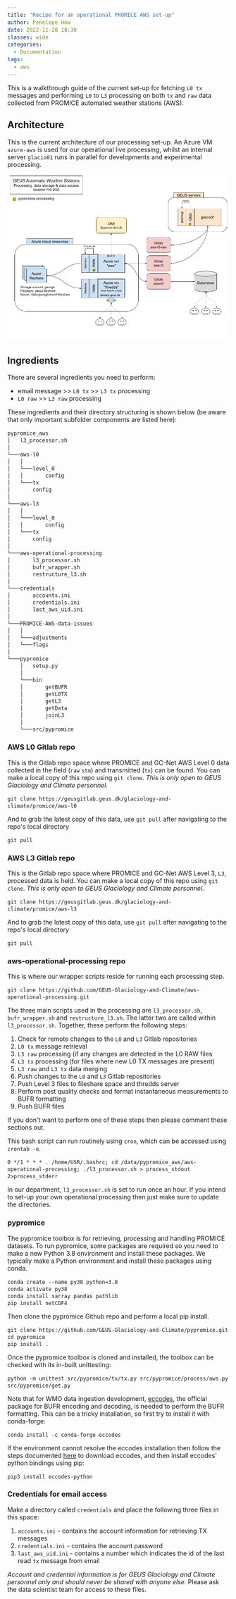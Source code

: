 ```yaml
---
title: "Recipe for an operational PROMICE AWS set-up"
author: Penelope How
date: 2022-11-28 18:30
classes: wide
categories:
  - Documentation
tags: 
  - aws
---
```


This is a walkthrough guide of the current set-up for fetching `L0 tx` messages and performing `L0` to `L3` processing on both `tx` and `raw` data collected from PROMICE automated weather stations (AWS).

## Architecture

This is the current architecture of our processing set-up. An Azure VM `azure-aws` is used for our operational live processing, whilst an internal server `glacio01` runs in parallel for developments and experimental processing.

![AWS processing architecture](https://raw.githubusercontent.com/GEUS-Glaciology-and-Climate/geus-glaciology-and-climate.github.io/master/assets/images/aws_server_resources.png)

## Ingredients
There are several ingredients you need to perform:

- email message >> `L0 tx` >> `L3 tx` processing 
- `L0 raw` >> `L3 raw` processing

These ingredients and their directory structuring is shown below (be aware that only important subfolder components are listed here):

```
pypromice_aws
│   l3_processor.sh
│
└───aws-l0
│   │	    
│   └───level_0
│   │       config
│   └───tx
│	    config
│
└───aws-l3
│   │	    
│   └───level_0
│   │       config
│   └───tx
│	    config
│   
└───aws-operational-processing
│       l3_processor.sh
│       bufr_wrapper.sh
│       restructure_l3.sh
│
└───credentials
│       accounts.ini
│       credentials.ini
│       last_aws_uid.ini   
│ 
└───PROMICE-AWS-data-issues
│   │
│   └───adjustments
│   └───flags
│           
└───pypromice
    │   setup.py
    │
    └───bin
    │       getBUFR
    │       getL0TX
    │       getL3
    │       getData
    │       joinL3
    │
    └───src/pypromice

```

### AWS L0 Gitlab repo

This is the Gitlab repo space where PROMICE and GC-Net AWS Level 0 data collected in the field (`raw` `stm`) and transmitted (`tx`) can be found. You can make a local copy of this repo using `git clone`. *This is only open to GEUS Glaciology and Climate personnel.*

```
git clone https://geusgitlab.geus.dk/glaciology-and-climate/promice/aws-l0
```

And to grab the latest copy of this data, use `git pull` after navigating to the repo's local directory
 
```
git pull
```


### AWS L3 Gitlab repo

This is the Gitlab repo space where PROMICE and GC-Net AWS Level 3, `L3`, processed data is held. You can make a local copy of this repo using `git clone`. *This is only open to GEUS Glaciology and Climate personnel.*

```
git clone https://geusgitlab.geus.dk/glaciology-and-climate/promice/aws-l3
```

And to grab the latest copy of this data, use `git pull` after navigating to the repo's local directory
 
```
git pull
```

### aws-operational-processing repo

This is where our wrapper scripts reside for running each processing step.

```
git clone https://github.com/GEUS-Glaciology-and-Climate/aws-operational-processing.git
```

The three main scripts used in the processing are `l3_processor.sh`, `bufr_wrapper.sh` and `restructure_l3.sh`. The latter two are called within `l3_processor.sh`. Together, these perform the following steps:

1. Check for remote changes to the `L0` and `L3` Gitlab repositories
2. `L0 tx` message retrieval
3. `L3 raw` processing (if any changes are detected in the L0 RAW files
4. `L3 tx` processing (for files where new L0 TX messages are present)
5. `L3 raw` and `L3 tx` data merging
6. Push changes to the `L0` and `L3` Gitlab repositories
7. Push Level 3 files to fileshare space and thredds server
8. Perform post quality checks and format instantaneous measurements to BUFR formatting
9. Push BUFR files

If you don't want to perform one of these steps then please comment these sections out.

This bash script can run routinely using `cron`, which can be accessed using `crontab -e`. 

```
0 */1 * * * . /home/USR/.bashrc; cd /data/pypromice_aws/aws-operational-processing; ./l3_processor.sh > process_stdout 2>process_stderr

```

In our department, `l3_processor.sh` is set to run once an hour. If you intend to set-up your own operational processing then just make sure to update the directories.


### pypromice

The pypromice toolbox is for retrieving, processing and handling PROMICE datasets. To run pypromice, some packages are required so you need to make a new Python 3.8 environment and install these packages. We typically make a Python environment and install these packages using conda.

```
conda create --name py38 python=3.8
conda activate py38
conda install xarray pandas pathlib
pip install netCDF4
```

Then clone the pypromice Github repo and perform a local pip install.

```
git clone https://github.com/GEUS-Glaciology-and-Climate/pypromice.git
cd pypromice
pip install .
```

Once the pypromice toolbox is cloned and installed, the toolbox can be checked with its in-built unittesting:

```
python -m unittest src/pypromice/tx/tx.py src/pypromice/process/aws.py src/pypromice/get.py
```

Note that for WMO data ingestion development, [eccodes](https://confluence.ecmwf.int/display/ECC/ecCodes+installation), the official package for BUFR encoding and decoding, is needed to perform the BUFR formatting. This can be a tricky installation, so first try to install it with conda-forge:

```
conda install -c conda-forge eccodes
```

If the environment cannot resolve the eccodes installation then follow the steps documented [here](https://gist.github.com/MHBalsmeier/a01ad4e07ecf467c90fad2ac7719844a) to download eccodes, and then install eccodes' python bindings using pip:

```
pip3 install eccodes-python
```


### Credentials for email access

Make a directory called `credentials` and place the following three files in this space:
1. `accounts.ini` - contains the account information for retrieving TX messages
2. `credentials.ini` - contains the account password
3. `last_aws_uid.ini` - contains a number which indicates the id of the last read `tx` message from email

*Account and credential information is for GEUS Glaciology and Climate personnel only and should never be shared with anyone else.* Please ask the data scientist team for access to these files.




